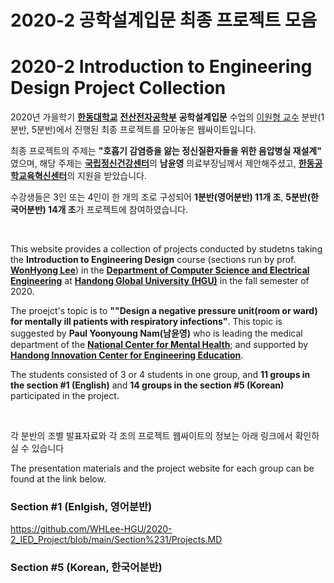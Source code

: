 # 2020-2 공학설계입문 최종 프로젝트 모음
# 2020-2 Introduction to Engineering Design Project Collection

2020년 가을학기 [**한동대학교**](https://www.handong.edu/) [**전산전자공학부**](http://csee.handong.edu/) **공학설계입문** 수업의 [이원형 교수](https://sites.google.com/site/leestation/) 분반(1분반, 5분반)에서 진행된 최종 프로젝트를 모아놓은 웹싸이트입니다.

최종 프로젝트의 주제는 **"호흡기 감염증을 앓는 정신질환자들을 위한 음압병실 재설계"** 였으며, 해당 주제는 [**국립정신건강센터**](http://www.ncmh.go.kr/ncmh/main.do)의 **남윤영** 의료부장님께서 제안해주셨고, [**한동공학교육혁신센터**](http://hicee.handong.edu/)의 지원을 받았습니다.

수강생들은 3인 또는 4인이 한 개의 조로 구성되어 **1분반(영어분반) 11개 조**, **5분반(한국어분반) 14개 조**가 프로젝트에 참여하였습니다.

<br/>

This website provides a collection of projects conducted by studetns taking the **Introduction to Engineering Design** course (sections run by prof. [**WonHyong Lee**](https://sites.google.com/site/leestation/)) in the [**Department of Computer Science and Electrical Engineering**](http://csee.handong.edu/) at [**Handong Global University (HGU)**](https://www.handong.edu/) in the fall semester of 2020.

The proejct's topic is to **""Design a negative pressure unit(room or ward) for mentally ill patients with respiratory infections"**. This topic is suggested by **Paul Yoonyoung Nam(남윤영)** who is leading the medical department of the [**National Center for Mental Health**](http://www.ncmh.go.kr/ncmh/main.do); and supported by [**Handong Innovation Center for Engineering Education**](http://hicee.handong.edu/).

The students consisted of 3 or 4 students in one group, and **11 groups in the section #1 (English)** and **14 groups in the section #5 (Korean)** participated in the project.

<br/>

각 분반의 조별 발표자료와 각 조의 프로젝트 웹싸이트의 정보는 아래 링크에서 확인하실 수 있습니다

The presentation materials and the project website for each group can be found at the link below.

### Section #1 (Enlgish, 영어분반)
https://github.com/WHLee-HGU/2020-2_IED_Project/blob/main/Section%231/Projects.MD

### Section #5 (Korean, 한국어분반)
